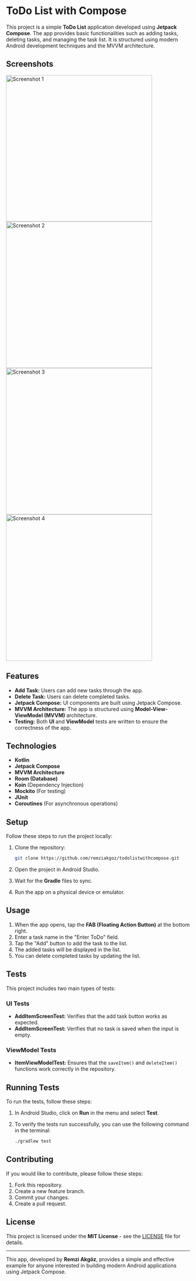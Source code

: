 # ToDo List with Compose

This project is a simple **ToDo List** application developed using **Jetpack Compose**. The app provides basic functionalities such as adding tasks, deleting tasks, and managing the task list. It is structured using modern Android development techniques and the MVVM architecture.

## Screenshots

<img src="https://github.com/user-attachments/assets/0ac6910d-e4db-46f8-b860-42796c1e1717" alt="Screenshot 1" width="400"/>
<img src="https://github.com/user-attachments/assets/f22a2c1a-2f3f-44ff-873f-55369089baa6" alt="Screenshot 2" width="400"/>
<img src="https://github.com/user-attachments/assets/68668d60-108e-455a-b3c9-4e5fa65b742e" alt="Screenshot 3" width="400"/>
<img src="https://github.com/user-attachments/assets/1acfb5f2-b3a9-4561-a874-2e766afd8a74" alt="Screenshot 4" width="400"/>

## Features

- **Add Task:** Users can add new tasks through the app.
- **Delete Task:** Users can delete completed tasks.
- **Jetpack Compose:** UI components are built using Jetpack Compose.
- **MVVM Architecture:** The app is structured using **Model-View-ViewModel (MVVM)** architecture.
- **Testing:** Both **UI** and **ViewModel** tests are written to ensure the correctness of the app.

## Technologies

- **Kotlin**
- **Jetpack Compose**
- **MVVM Architecture**
- **Room (Database)**
- **Koin** (Dependency Injection)
- **Mockito** (For testing)
- **JUnit**
- **Coroutines** (For asynchronous operations)

## Setup

Follow these steps to run the project locally:

1. Clone the repository:

    ```bash
    git clone https://github.com/remziakgoz/todolistwithcompose.git
    ```

2. Open the project in Android Studio.
3. Wait for the **Gradle** files to sync.
4. Run the app on a physical device or emulator.

## Usage

1. When the app opens, tap the **FAB (Floating Action Button)** at the bottom right.
2. Enter a task name in the "Enter ToDo" field.
3. Tap the "Add" button to add the task to the list.
4. The added tasks will be displayed in the list.
5. You can delete completed tasks by updating the list.

## Tests

This project includes two main types of tests:

### UI Tests
- **AddItemScreenTest:** Verifies that the add task button works as expected.
- **AddItemScreenTest:** Verifies that no task is saved when the input is empty.

### ViewModel Tests
- **ItemViewModelTest:** Ensures that the `saveItem()` and `deleteItem()` functions work correctly in the repository.

## Running Tests

To run the tests, follow these steps:

1. In Android Studio, click on **Run** in the menu and select **Test**.
2. To verify the tests run successfully, you can use the following command in the terminal:

    ```bash
    ./gradlew test
    ```

## Contributing

If you would like to contribute, please follow these steps:

1. Fork this repository.
2. Create a new feature branch.
3. Commit your changes.
4. Create a pull request.

## License

This project is licensed under the **MIT License** - see the [LICENSE](LICENSE) file for details.

---

This app, developed by **Remzi Akgöz**, provides a simple and effective example for anyone interested in building modern Android applications using Jetpack Compose.
